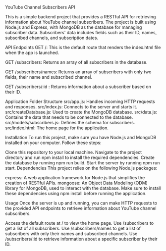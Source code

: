 YouTube Channel Subscribers API

This is a simple backend project that provides a RESTful API for retrieving information about YouTube channel subscribers. The project is built using Node.js and Express, with MongoDB as the database for managing subscriber data. Subscribers' data includes fields such as their ID, names, subscribed channels, and subscription dates.

API Endpoints
GET /: This is the default route that renders the index.html file when the app is launched.

GET /subscribers: Returns an array of all subscribers in the database.

GET /subscribers/names: Returns an array of subscribers with only two fields, their name and subscribed channel.

GET /subscribers/:id : Returns information about a subscriber based on their ID.


Application Folder Structure
src/app.js: Handles incoming HTTP requests and responses.
src/index.js: Connects to the server and starts it.
src/createDatabase.js: Used to create the MongoDB database.
src/data.js: Contains the data that needs to be connected to the database.
src/models/subscribers.js: Defines the schema for subscribers.
src/index.html: The home page for the application.

Installation
To run this project, make sure you have Node.js and MongoDB installed on your computer. Follow these steps:

Clone this repository to your local machine.
Navigate to the project directory and run npm install to install the required dependencies.
Create the database by running npm run build.
Start the server by running npm run start.
Dependencies
This project relies on the following Node.js packages:

express: A web application framework for Node.js that simplifies the creation of RESTful APIs.
mongoose: An Object Data Modeling (ODM) library for MongoDB, used to interact with the database.
Make sure to install these dependencies using npm install before running the application.

Usage
Once the server is up and running, you can make HTTP requests to the provided API endpoints to retrieve information about YouTube channel subscribers.

Access the default route at / to view the home page.
Use /subscribers to get a list of all subscribers.
Use /subscribers/names to get a list of subscribers with only their names and subscribed channels.
Use /subscribers/:id to retrieve information about a specific subscriber by their ID.
